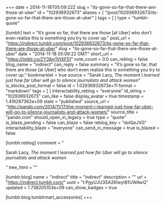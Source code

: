 +++
date = 2014-11-18T05:09:22Z
slug = "its-gone-so-far-that-there-are-those-at-uber"
id = "102936932673"
aliases = [ "/post/102936932673/its-gone-so-far-that-there-are-those-at-uber" ]
tags = [ ]
type = "tumblr-quote"

[tumblr]
text = "It’s gone so far, that there are those [at Uber] who don’t even realize this is something you try to cover up."
post_url = "https://indirect.tumblr.com/post/102936932673/its-gone-so-far-that-there-are-those-at-uber"
slug = "its-gone-so-far-that-there-are-those-at-uber"
date = "2014-11-18 05:09:22 GMT"
short_url = "https://tmblr.co/ZY3jby1VtXF51"
note_count = 0.0
can_reblog = false
blog_name = "indirect"
can_reply = false
summary = "It’s gone so far, that there are those [at Uber] who don’t even realize this is something you try to cover up."
bookmarklet = true
source = "Sarah Lacy, <i>The moment I learned just how far Uber will go to silence journalists and attack women</i>"
is_blocks_post_format = false
id = 1.02936932673e+11
format = "markdown"
tags = [ ]
interactability_reblog = "everyone"
id_string = "102936932673"
can_like = false
display_avatar = true
timestamp = 1.416287362e+09
state = "published"
source_url = "http://pando.com/2014/11/17/the-moment-i-learned-just-how-far-uber-will-go-to-silence-journalists-and-attack-women/"
source_title = "pando.com"
should_open_in_legacy = true
type = "quote"
is_blaze_pending = false
can_blaze = false
reblog_key = "dolQeJVG"
interactability_blaze = "everyone"
can_send_in_message = true
is_blazed = false

[tumblr.reblog]
comment = "<p>Sarah Lacy, <i>The moment I learned just how far Uber will go to silence journalists and attack women</i></p>"
tree_html = ""

[tumblr.blog]
name = "indirect"
title = "indirect"
description = ""
url = "https://indirect.tumblr.com/"
uuid = "t:PgyUJU3SA2Klwyt81UWAwQ"
updated = 1.738205153e+09
can_show_badges = true

[tumblr.blog.tumblrmart_accessories]
+++
